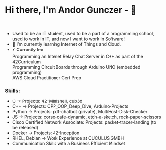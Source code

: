 # Hi there, I'm Andor Gunczer - 👋 

<br>

- Used to be an IT student, used to be a part of a programming school, used to work in IT, and now I want to work in Software!
- 🌱 I’m currently learning Internet of Things and Cloud.
- ⚡ Currently Im:</br>
      Programming an Intenet Relay Chat Server in C++ as part of the 42Curriculum</br>
      Programming Circuit Boards through Arduino UNO (embedded programming) </br>
      AWS Cloud Practitioner Cert Prep
        </br>
<!-- 
### Connect with me:

&nbsp;&nbsp;
[![website](./img/linkedin-light.svg)](https://linkedin.com/in/codeSTACKr#gh-light-mode-only)
[![website](./img/linkedin-dark.svg)](https://linkedin.com/in/codeSTACKr#gh-dark-mode-only)
&nbsp;&nbsp;
[![website](./img/instagram-light.svg)](https://instagram.com/codeSTACKr#gh-light-mode-only)
[![website](./img/instagram-dark.svg)](https://instagram.com/codeSTACKr#gh-dark-mode-only) -->

### Skills:

- C -> Projects: 42-Minishell, cub3d
- C++ ->  Projects: CPP_OOP_Deep_Dive, Arduino-Projects
- Python -> Projects: pdf-chatbot (private), MultiHost-Disk-Checker
- JS -> Projects: corso-cafe-dynamic, etch-a-sketch, rock-paper-scissors
- Cisco Certified Network Associate: Projects: packet-tracer-landing (to be released)
- Docker -> Projects: 42-Inception
- RHEL, Debian -> Work Experience at CUCULUS GMBH
- Communication Skills with a Business Efficient Mindset
